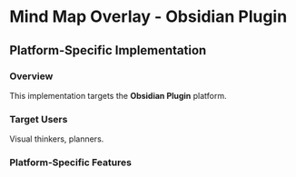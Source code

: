 # Mind Map Overlay - Obsidian Plugin

## Platform-Specific Implementation

### Overview
This implementation targets the **Obsidian Plugin** platform.

### Target Users
Visual thinkers, planners.

### Platform-Specific Features
